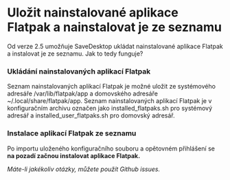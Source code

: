 # Uložit nainstalované aplikace Flatpak a nainstalovat je ze seznamu
Od verze 2.5 umožňuje SaveDesktop ukládat nainstalované aplikace Flatpak a instalovat je ze seznamu. Jak to tedy funguje?

### Ukládání nainstalovaných aplikací Flatpak
Seznam nainstalovaných aplikací Flatpak je možné uložit ze systémového adresáře /var/lib/flatpak/app a domovského adresáře ~/.local/share/flatpak/app. Seznam nainstalovaných aplikací Flatpak je v konfiguračním archivu označen jako installed_flatpaks.sh pro systémový adresář a installed_user_flatpaks.sh pro domovský adresář.

### Instalace aplikací Flatpak ze seznamu
Po importu uloženého konfiguračního souboru a opětovném přihlášení se **na pozadí začnou instalovat aplikace Flatpak.**

_Máte-li jakékoliv otázky, můžete použít Github issues._

